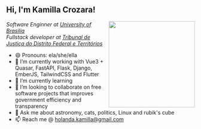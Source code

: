 <h2> Hi, I'm Kamilla Crozara!</h2>
<img align='right' src="https://media.giphy.com/media/lTRUNQrthgIAGo5xvO/giphy.gif" width="230">
<p><em>Software Enginner at <a href="http://www.unb.br">University of Brasilia</a></br>Fullstack developer at <a href="https://www.tjdft.jus.br/">Tribunal de Justiça do Distrito Federal e Territórios</a>
</em></p>


- 😄 Pronouns: ela/she/ella
- 🔭 I’m currently working with Vue3 + Quasar, FastAPI, Flask, Django, EmberJS, TailwindCSS and Flutter
- 🌱 I’m currently learning 
- 👯 I’m looking to collaborate on free software projects that improves government efficiency and transparency
- 💬 Ask me about astronomy, cats, politics, Linux and rubik's cube
- 📫 Reach me @ holanda.kamilla@gmail.com
